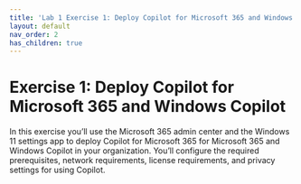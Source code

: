 ```yaml
---
title: 'Lab 1 Exercise 1: Deploy Copilot for Microsoft 365 and Windows Copilot'
layout: default
nav_order: 2
has_children: true
---
```


# Exercise 1: Deploy Copilot for Microsoft 365 and Windows Copilot

In this exercise you’ll use the Microsoft 365 admin center and the Windows 11 settings app to deploy Copilot for Microsoft 365 for Microsoft 365 and Windows Copilot in your organization. You’ll configure the required prerequisites, network requirements, license requirements, and privacy settings for using Copilot.
